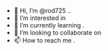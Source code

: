 - 👋 Hi, I’m @rod725 ..
- 👀 I’m interested in 
- 🌱 I’m currently learning .
- 💞️ I’m looking to collaborate on 
- 📫 How to reach me .

<!---
rod725/rod725 is a ✨ special ✨ repository because its `README.md` (this file) appears on your GitHub profile.
You can click the Preview link to take a look at your changes.
--->

